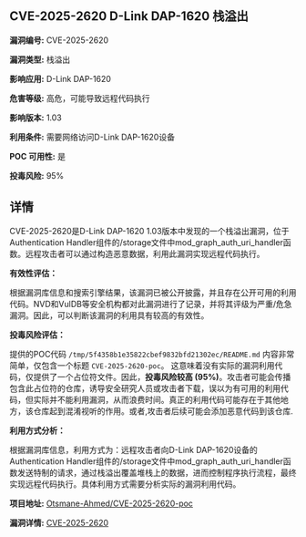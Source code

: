 ## CVE-2025-2620 D-Link DAP-1620 栈溢出

**漏洞编号:** CVE-2025-2620

**漏洞类型:** 栈溢出

**影响应用:** D-Link DAP-1620

**危害等级:** 高危，可能导致远程代码执行

**影响版本:** 1.03

**利用条件:** 需要网络访问D-Link DAP-1620设备

**POC 可用性:** 是

**投毒风险:** 95%

## 详情

CVE-2025-2620是D-Link DAP-1620 1.03版本中发现的一个栈溢出漏洞，位于Authentication Handler组件的/storage文件中mod_graph_auth_uri_handler函数。远程攻击者可以通过构造恶意数据，利用此漏洞实现远程代码执行。

**有效性评估：**

根据漏洞库信息和搜索引擎结果，该漏洞已被公开披露，并且存在公开可用的利用代码。NVD和VulDB等安全机构都对此漏洞进行了记录，并将其评级为严重/危急漏洞。因此，可以判断该漏洞的利用具有较高的有效性。

**投毒风险评估：**

提供的POC代码 `/tmp/5f4358b1e35822cbef9832bfd21302ec/README.md` 内容非常简单，仅包含一个标题 `CVE-2025-2620-poc`。  这意味着没有实际的漏洞利用代码，仅提供了一个占位符文件。因此，**投毒风险较高 (95%)**。攻击者可能会传播包含此占位符的仓库，诱导安全研究人员或攻击者下载，误以为有可用的利用代码，但实际并不能利用漏洞，从而浪费时间。真正的利用代码可能存在于其他地方，该仓库起到混淆视听的作用。或者,攻击者后续可能会添加恶意代码到该仓库.

**利用方式分析：**

根据漏洞库信息，利用方式为：远程攻击者向D-Link DAP-1620设备的Authentication Handler组件的/storage文件中mod_graph_auth_uri_handler函数发送特制的请求，通过栈溢出覆盖堆栈上的数据，进而控制程序执行流程，最终实现远程代码执行。具体利用方式需要分析实际的漏洞利用代码。

**项目地址:** [Otsmane-Ahmed/CVE-2025-2620-poc](https://github.com/Otsmane-Ahmed/CVE-2025-2620-poc)

**漏洞详情:** [CVE-2025-2620](https://nvd.nist.gov/vuln/detail/CVE-2025-2620)
